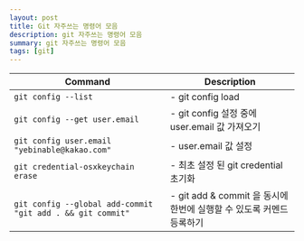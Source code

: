 ```yaml
---
layout: post
title: Git 자주쓰는 명령어 모음
description: git 자주쓰는 명령어 모음
summary: git 자주쓰는 명령어 모음
tags: [git]
---
```


| Command                                                    | Description                                                          |
| ---------------------------------------------------------- | -------------------------------------------------------------------- |
| `git config --list`                                        | - git config load                                                    |
| `git config --get user.email`                              | - git config 설정 중에 user.email 값 가져오기                        |
| `git config user.email "yebinable@kakao.com"`              | - user.email 값 설정                                                 |
| `git credential-osxkeychain erase`                         | - 최초 설정 된 git credential 초기화                                 |
| `git config --global add-commit "git add . && git commit"` | - git add & commit 을 동시에 한번에 실행할 수 있도록 커멘드 등록하기 |
